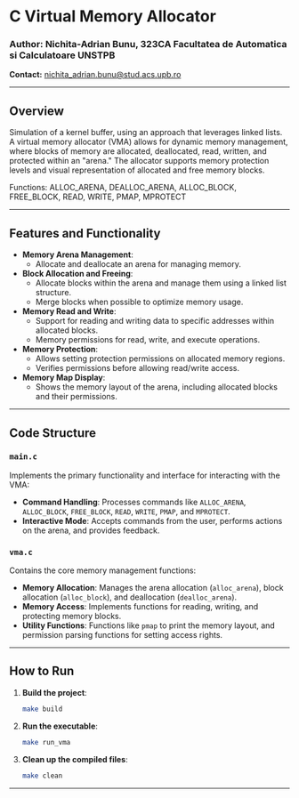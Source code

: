 
# C Virtual Memory Allocator

### Author: Nichita-Adrian Bunu, 323CA Facultatea de Automatica si Calculatoare UNSTPB 
**Contact:** [nichita_adrian.bunu@stud.acs.upb.ro](mailto:nichita_adrian.bunu@stud.acs.upb.ro)

---

## Overview

Simulation of a kernel buffer, using an approach that leverages linked lists.
A virtual memory allocator (VMA) allows for dynamic memory management, where blocks of memory are allocated, deallocated, read, written, and protected within an "arena." The allocator supports memory protection levels and visual representation of allocated and free memory blocks.

Functions: ALLOC_ARENA, DEALLOC_ARENA, ALLOC_BLOCK, FREE_BLOCK, READ, WRITE, PMAP, MPROTECT

---

## Features and Functionality

- **Memory Arena Management**:
  - Allocate and deallocate an arena for managing memory.
- **Block Allocation and Freeing**:
  - Allocate blocks within the arena and manage them using a linked list structure.
  - Merge blocks when possible to optimize memory usage.
- **Memory Read and Write**:
  - Support for reading and writing data to specific addresses within allocated blocks.
  - Memory permissions for read, write, and execute operations.
- **Memory Protection**:
  - Allows setting protection permissions on allocated memory regions.
  - Verifies permissions before allowing read/write access.
- **Memory Map Display**:
  - Shows the memory layout of the arena, including allocated blocks and their permissions.

---

## Code Structure

### `main.c`

Implements the primary functionality and interface for interacting with the VMA:
- **Command Handling**: Processes commands like `ALLOC_ARENA`, `ALLOC_BLOCK`, `FREE_BLOCK`, `READ`, `WRITE`, `PMAP`, and `MPROTECT`.
- **Interactive Mode**: Accepts commands from the user, performs actions on the arena, and provides feedback.

### `vma.c`

Contains the core memory management functions:
- **Memory Allocation**: Manages the arena allocation (`alloc_arena`), block allocation (`alloc_block`), and deallocation (`dealloc_arena`).
- **Memory Access**: Implements functions for reading, writing, and protecting memory blocks.
- **Utility Functions**: Functions like `pmap` to print the memory layout, and permission parsing functions for setting access rights.

---

## How to Run

1. **Build the project**:
   ```bash
   make build
   ```

2. **Run the executable**:
   ```bash
   make run_vma
   ```

3. **Clean up the compiled files**:
   ```bash
   make clean
   ```

---
